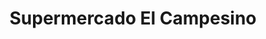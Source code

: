 ---
title: "Supermercado El Campesino"
url: /chillan/supermercado-el-campesino/
shop: Supermarkt
---